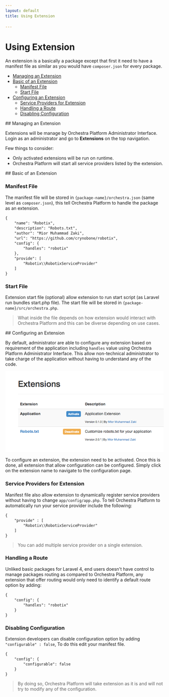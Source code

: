 ```yaml
---
layout: default
title: Using Extension

---
```


Using Extension
==============


An extension is a basically a package except that first it need to have a manifest file as similar as you would have `composer.json` for every package.

* [Managing an Extension](#managing)
* [Basic of an Extension](#basic)
  * [Manifest File](#manifest-file)
  * [Start File](#start-file)
* [Configuring an Extension](#configuring)
  * [Service Providers for Extension](#provide)
  * [Handling a Route](#handles)
  * [Disabling Configuration](#disable-configuration) 


<article id="managing">
## Managing an Extension

Extensions will be manage by Orchestra Platform Administrator Interface. Login as an 
administrator and go to **Extensions** on the top navigation.

Few things to consider:

* Only activated extensions will be run on runtime.
* Orchestra Platform will start all service providers listed by the extension.

</article>


<article id="basic">
## Basic of an Extension

<a name="manifest-file"></a>
### Manifest File
The manifest file will be stored in `{package-name}/orchestra.json` (same level as `composer.json`), this tell Orchestra Platform to handle the package as an extension.

	{
		"name": "Robotix",
		"description": "Robots.txt",
		"author": "Mior Muhammad Zaki",
		"url": "https://github.com/crynobone/robotix",
		"config": {
			"handles": "robotix"
		},
		"provide": [
			"Robotix\\RobotixServiceProvider"
		]
	}

<a name="start-file"></a>
### Start File

Extension start file (optional) allow extension to run start script (as Laravel run bundles start.php file). The start file will be stored in `{package-name}/src/orchestra.php`. 

> What inside the file depends on how extension would interact with Orchestra Platform and this can be diverse depending on use cases.

</article>


<article id="configuring">
## Configuring an Extension

By default, administrator are able to configure any extension based on requirement of the application including `handles` value using Orchestra Platform Administrator Interface. This allow non-technical administrator to take charge of the application without having to understand any of the code.

![Configuring an Extesion](/assets/img/extension.png)

To configure an extension, the extension need to be activated. Once this is done, all extension that allow configuration can be configured. Simply click on the extension name to navigate to the configuration page.

<a name="provide"></a>
### Service Providers for Extension

Manifest file also allow extension to dynamically register service providers without having to change `app/config/app.php`. To tell Orchestra Platform to automatically run your service provider include the following:
	
	{
		"provide" : [
			"Robotix\\RobotixServiceProvider"
		]
	}
	
> You can add multiple service provider on a single extension.

<a name="handles"></a>
### Handling a Route

Unliked basic packages for Laravel 4, end users doesn't have control to manage packages routing as compared to Orchestra Platform, any extension that offer routing would only need to identify a default route option by adding:

	{
		"config": {
			"handles": "robotix"		
		}
	}

<a name="disable-configuration"></a>
### Disabling Configuration

Extension developers can disable configuration option by adding `"configurable" : false`, To do this edit your manifest file.

	{
		"config": {
			"configurable": false
		}
	}

> By doing so, Orchestra Platform will take extension as it is and will not try to modify any of the configuration.

</article>